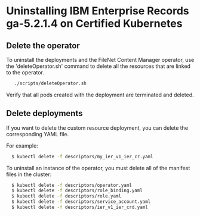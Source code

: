 # Uninstalling IBM Enterprise Records ga-5.2.1.4 on Certified Kubernetes

## Delete the operator

To uninstall the deployments and the FileNet Content Manager operator, use the 'deleteOperator.sh' command to delete all the resources that are linked to the operator.

```bash
   ./scripts/deleteOperator.sh
```

Verify that all pods created with the deployment are terminated and deleted.

## Delete deployments

If you want to delete the custom resource deployment, you can delete the corresponding YAML file.

For example:
```bash
  $ kubectl delete -f descriptors/my_ier_v1_ier_cr.yaml
```

To uninstall an instance of the operator, you must delete all of the manifest files in the cluster:

```bash
  $ kubectl delete -f descriptors/operator.yaml
  $ kubectl delete -f descriptors/role_binding.yaml
  $ kubectl delete -f descriptors/role.yaml
  $ kubectl delete -f descriptors/service_account.yaml
  $ kubectl delete -f descriptors/ier_v1_ier_crd.yaml
```


